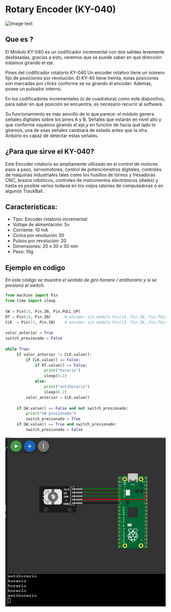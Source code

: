 
# Rotary Encoder (KY-040)
![Image text](https://uelectronics.com/wp-content/uploads/2017/06/AR0056-KY-040-V10-500x500.jpg)

## Que es ?
El Módulo KY-040 es un codificador incremental con dos salidas levemente desfasadas, gracias a esto, veremos que se puede saber en que dirección estamos girando el eje.

Pines del codificador rotatorio KY-040
Un encoder rotativo tiene un número fijo de posiciones por revolución. El KY-40 tiene treinta, estas posiciones son marcadas por clicks conforme se va girando el encoder. Además, posee un pulsador interno.

En los codificadores incrementales (o de cuadratura) como este dispositivo, para saber en qué posición se encuentra, es necesario recurrir al software.

Su funcionamiento es más sencillo de lo que parece: el módulo genera señales digitales sobre los pines A y B. Señales que estarán en nivel alto y que conforme vayamos girando el eje,y en función de hacia qué lado lo giremos, una de esas señales cambiará de estado antes que la otra. Arduino es capaz de detectar estas señales.

## ¿Para que sirve el KY-040?
Este Encoder rotatorio es ampliamente utilizado en el control de motores paso a paso, servomotores, control de potenciómetros digitales, controles de máquinas industriales tales como los husillos de tornos y fresadoras CNC, brazos robóticos, controles de instrumentos electrónicos (diales) y hasta es posible verlos todavía en los viejos ratones de computadoras o en algunos TrackBall.

## Características:

- Tipo: Encoder rotatorio incremental
- Voltaje de alimentación: 5v
- Corriente: 10 mA
- Ciclos por revolución 30
- Pulsos por revolución: 20
- Dimensiones: 20 x 30 x 30 mm
- Peso: 10g

## Ejemplo en codigo
*En este código se muestra el sentido de giro horario / antihorario y si se presionó el switch.*

```python
from machine import Pin
from time import sleep

SW = Pin(15, Pin.IN, Pin.PULL_UP)
DT = Pin(14, Pin.IN)      # encoder sin módulo Pin(14, Pin.IN, Pin.PULL_UP)
CLK  = Pin(13, Pin.IN)    # encoder sin módulo Pin(13, Pin.IN, Pin.PULL_UP)

valor_anterior = True
switch_presionado = False

while True:
     if valor_anterior != CLK.value():
         if CLK.value() == False:
             if DT.value() == False:
                 print("horario")
                 sleep(0.2)
             else:
                 print("antihorario")
                 sleep(0.2)
         valor_anterior = CLK.value()   

     if SW.value() == False and not switch_presionado:
         print("SW presionado") 
         switch_presionado = True
     if SW.value() == True and switch_presionado:
         switch_presionado = False
 ```

![Ejemplo del programa](https://github.com/Alan16263/alantheprogrammer/blob/main/Captura%20de%20pantalla%202023-03-17%20193745.jpg?raw=true)
